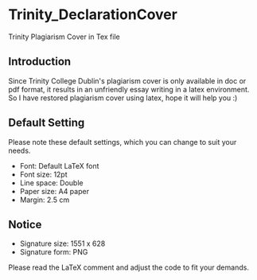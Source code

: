 # Trinity_DeclarationCover
Trinity Plagiarism Cover in Tex file

## Introduction
Since Trinity College Dublin's plagiarism cover is only available in doc or pdf format, it results in an unfriendly essay writing in a latex environment. So I have restored plagiarism cover using latex, hope it will help you :)

## Default Setting
Please note these default settings, which you can change to suit your needs.

+ Font: Default LaTeX font
+ Font size: 12pt
+ Line space: Double
+ Paper size: A4 paper
+ Margin: 2.5 cm

## Notice
+ Signature size: 1551 x 628
+ Signature form: PNG

Please read the LaTeX comment and adjust the code to fit your demands. 
